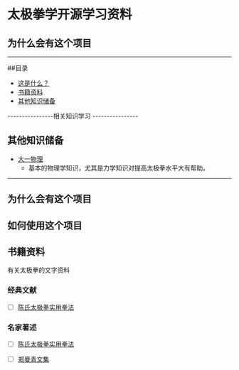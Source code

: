 # 太极拳学开源学习资料


## 为什么会有这个项目



---

##目录

- [这是什么？](#what-is-it)
- [书籍资料](#书籍资料)
- [其他知识储备](#additioanl)


----------------相关知识学习 ----------------

## 其他知识储备

- [大一物理](#additional-books)
  + 基本的物理学知识，尤其是力学知识对提高太极拳水平大有帮助。

---

## 为什么会有这个项目


## 如何使用这个项目







## 书籍资料

有关太极拳的文字资料

### 经典文献
- [ ] [陈氏太极拳实用拳法]()

### 名家著述

- [ ] [陈氏太极拳实用拳法]()
- [ ] [郑曼青文集](https://zhuanlan.zhihu.com/p/70289608)



